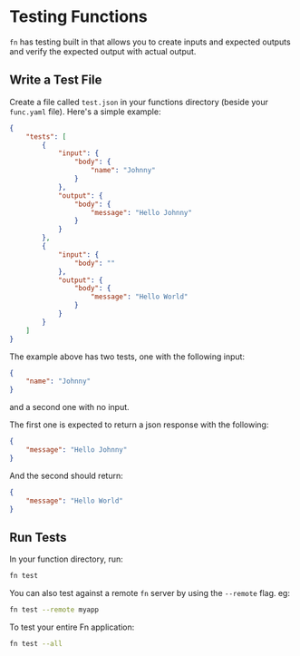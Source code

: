 # Testing Functions

`fn` has testing built in that allows you to create inputs and expected outputs and verify the expected output with actual output. 

## Write a Test File

Create a file called `test.json` in your functions directory (beside your `func.yaml` file). Here's a simple example:

```json
{
    "tests": [
        {
            "input": {
                "body": {
                    "name": "Johnny"
                }
            },
            "output": {
                "body": {
                    "message": "Hello Johnny"
                }
            }
        },
        {
            "input": {
                "body": ""
            },
            "output": {
                "body": {
                    "message": "Hello World"
                }
            }
        }
    ]
}
```

The example above has two tests, one with the following input:

```json
{
    "name": "Johnny"
}
```

and a second one with no input. 

The first one is expected to return a json response with the following:

```json
{
    "message": "Hello Johnny"
}
```

And the second should return:

```json
{
    "message": "Hello World"
}
```

## Run Tests

In your function directory, run:

```sh
fn test
```

You can also test against a remote `fn` server by using the `--remote` flag. eg:

```sh
fn test --remote myapp
```

To test your entire Fn application:

```sh
fn test --all
```